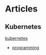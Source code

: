 # Articles

## Kubernetes
[kubernetes](/articles/kubernetes/README.md)
* [programming](/articles/kubernetes/programming/README.md)